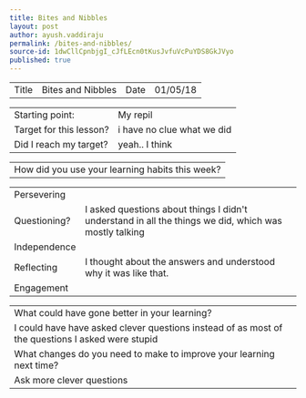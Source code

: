 ```yaml
---
title: Bites and Nibbles
layout: post
author: ayush.vaddiraju
permalink: /bites-and-nibbles/
source-id: 1dwCllCpnbjgI_cJfLEcn0tKusJvfuVcPuYDS8GkJVyo
published: true
---
```

<table>
  <tr>
    <td>Title</td>
    <td>Bites and Nibbles</td>
    <td>Date</td>
    <td>01/05/18</td>
  </tr>
</table>


<table>
  <tr>
    <td>Starting point:</td>
    <td>My repil</td>
  </tr>
  <tr>
    <td>Target for this lesson?</td>
    <td>i have no clue what we did</td>
  </tr>
  <tr>
    <td>Did I reach my target? </td>
    <td>yeah.. I think</td>
  </tr>
</table>


<table>
  <tr>
    <td>How did you use your learning habits this week?</td>
  </tr>
</table>


<table>
  <tr>
    <td>Persevering</td>
    <td></td>
  </tr>
  <tr>
    <td>Questioning?</td>
    <td>I asked questions about things I didn't understand in all the things we did, which was mostly talking</td>
  </tr>
  <tr>
    <td>Independence</td>
    <td></td>
  </tr>
  <tr>
    <td>Reflecting</td>
    <td>I thought about the answers and understood why it was like that.</td>
  </tr>
  <tr>
    <td>Engagement</td>
    <td></td>
  </tr>
</table>


<table>
  <tr>
    <td>What could have gone better in your learning?</td>
  </tr>
  <tr>
    <td>I could have have asked clever questions instead of as most of the questions I asked were stupid</td>
  </tr>
  <tr>
    <td>What changes do you need to make to improve your learning next time?</td>
  </tr>
  <tr>
    <td>Ask more clever questions</td>
  </tr>
</table>


